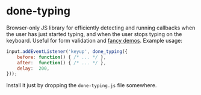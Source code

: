 # done-typing

Browser-only JS library for efficiently detecting and running
callbacks when the user has just started typing, and when the
user stops typing on the keyboard. Useful for form validation
and [fancy demos](https://eugene-eeo.github.io/done-typing).
Example usage:

```js
input.addEventListener('keyup', done_typing({
    before: function() { /* ... */ },
    after:  function() { /* ... */ },
    delay:  200,
}));
```

Install it just by dropping the `done-typing.js` file somewhere.
